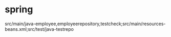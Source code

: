 # spring 
src/main/java-employee,employeerepository,testcheck;src/main/resources-beans.xml;src/test/java-testrepo
